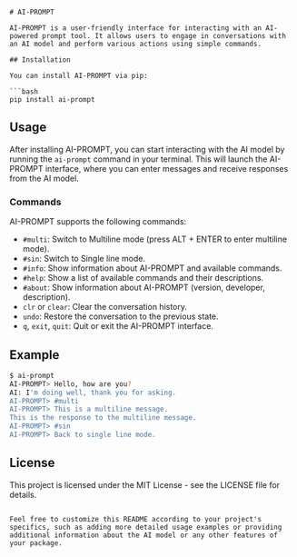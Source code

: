
```
# AI-PROMPT

AI-PROMPT is a user-friendly interface for interacting with an AI-powered prompt tool. It allows users to engage in conversations with an AI model and perform various actions using simple commands.

## Installation

You can install AI-PROMPT via pip:

```bash
pip install ai-prompt
```

## Usage

After installing AI-PROMPT, you can start interacting with the AI model by running the `ai-prompt` command in your terminal. This will launch the AI-PROMPT interface, where you can enter messages and receive responses from the AI model.

### Commands

AI-PROMPT supports the following commands:

- `#multi`: Switch to Multiline mode (press ALT + ENTER to enter multiline mode).
- `#sin`: Switch to Single line mode.
- `#info`: Show information about AI-PROMPT and available commands.
- `#help`: Show a list of available commands and their descriptions.
- `#about`: Show information about AI-PROMPT (version, developer, description).
- `clr` or `clear`: Clear the conversation history.
- `undo`: Restore the conversation to the previous state.
- `q`, `exit`, `quit`: Quit or exit the AI-PROMPT interface.

## Example

```bash
$ ai-prompt
AI-PROMPT> Hello, how are you?
AI: I'm doing well, thank you for asking.
AI-PROMPT> #multi
AI-PROMPT> This is a multiline message.
This is the response to the multiline message.
AI-PROMPT> #sin
AI-PROMPT> Back to single line mode.
```

## License

This project is licensed under the MIT License - see the LICENSE file for details.
```

Feel free to customize this README according to your project's specifics, such as adding more detailed usage examples or providing additional information about the AI model or any other features of your package.
